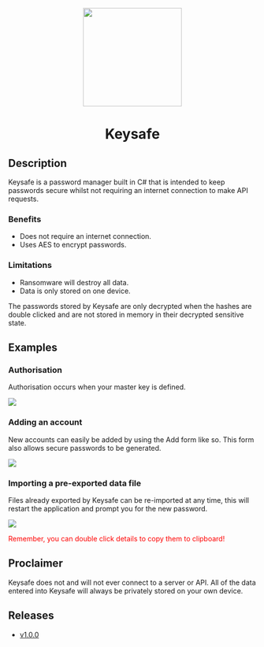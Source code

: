 <p align="center">
    <img src="https://i.imgur.com/ccpiezK.png" width="200px">
</p>
<h1 align="center">
    Keysafe
</h1>
<h2>Description</h2>
<p>
Keysafe is a password manager built in C# that is intended to keep passwords secure whilst not requiring an internet connection to make API requests.    
</p>
<h3>Benefits</h3>
<ul>
<li>Does not require an internet connection.</li>
<li>Uses AES to encrypt passwords.</li>
</ul>
<h3>Limitations</h3>
<ul>
<li>Ransomware will destroy all data.</li>
<li>Data is only stored on one device.</li>
</ul>
<p>The passwords stored by Keysafe are only decrypted when the hashes are double clicked and are not stored in memory in their decrypted sensitive state.</p>
<h2>Examples</h2>
<h3>Authorisation</h3>
<p>Authorisation occurs when your master key is defined.</p>
<img src="https://i.imgur.com/qHvVCJF.gif">
<h3>Adding an account</h3>
<p>New accounts can easily be added by using the Add form like so. This form also allows secure passwords to be generated.</p>
<img src="https://i.imgur.com/wEBW8zt.gif">
<h3>Importing a pre-exported data file</h3>
<p>Files already exported by Keysafe can be re-imported at any time, this will restart the application and prompt you for the new password.</p>
<img src="https://i.imgur.com/UIxilug.gif">
<p style="color:red;">Remember, you can double click details to copy them to clipboard!</p>
<h2>Proclaimer</h2>
<p>Keysafe does not and will not ever connect to a server or API. All of the data entered into Keysafe will always be privately stored on your own device.</p>
<h2>Releases</h2>
<ul>
    <li><a href="https://github.com/lntel/Keysafe/releases/tag/v1.0.0">v1.0.0</a></li>
</ul>
